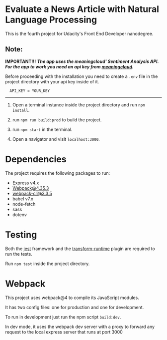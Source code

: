 # Evaluate a News Article with Natural Language Processing

This is the fourth project for Udacity's Front End Developer nanodegree.



## Note:

**IMPORTANT!!!**
**_The app uses the meaningcloud' Sentiment Analysis API. For the app to work you need an api key from [meaningcloud](https://www.meaningcloud.com)._**

Before proceeding with the installation you need to create a `.env` file in the project directory with your api key inside of it.

```
  API_KEY = YOUR_KEY
```

---

1. Open a terminal instance inside the project directory and run `npm install`.

2. run `npm run build:prod` to build the project.

3. run `npm start` in the terminal.

4. Open a navigator and visit `localhost:3000`.

# Dependencies

The project requires the following packages to run:

- Express v4.x
- Webpack@4.35.3
- webpack-cli@3.3.5
- babel v7.x
- node-fetch
- sass
- dotenv

# Testing

Both the [jest](https://jestjs.io) framework and the [transform-runtime](https://www.npmjs.com/package/@babel/plugin-transform-runtime) plugin are required to run the tests.

Run `npm test` inside the project directory.

# Webpack

This project uses webpack@4 to compile its JavaScript modules.

It has two config files: one for production and one for development.

To run in development just run the npm script `build:dev`.

In dev mode, it uses the webpack dev server with a proxy to forward any request to the local express server that runs at port 3000

